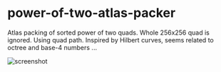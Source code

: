 # power-of-two-atlas-packer
Atlas packing of sorted power of two quads. Whole 256x256 quad is ignored. Using quad path. Inspired by Hilbert curves, seems related to octree and base-4 numbers ...

![screenshot](https://github.com/user-attachments/assets/73045bac-0019-4682-a01c-ce82bc26a967)
